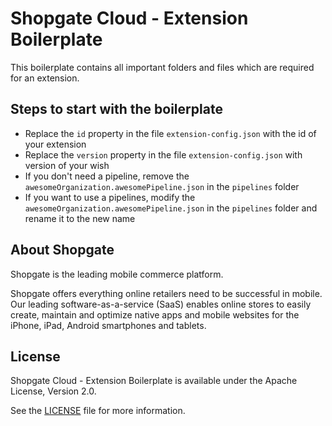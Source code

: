 # Shopgate Cloud - Extension Boilerplate

This boilerplate contains all important folders and files which are required for an extension.

## Steps to start with the boilerplate

- Replace the `id` property in the file `extension-config.json` with the id of your extension
- Replace the `version` property in the file `extension-config.json` with version of your wish
- If you don't need a pipeline, remove the `awesomeOrganization.awesomePipeline.json` in the `pipelines` folder
- If you want to use a pipelines, modify the `awesomeOrganization.awesomePipeline.json` in the `pipelines` folder and rename it to the new name 

## About Shopgate

Shopgate is the leading mobile commerce platform.

Shopgate offers everything online retailers need to be successful in mobile. Our leading
software-as-a-service (SaaS) enables online stores to easily create, maintain and optimize native
apps and mobile websites for the iPhone, iPad, Android smartphones and tablets.

## License

Shopgate Cloud - Extension Boilerplate is available under the Apache License, Version 2.0.

See the [LICENSE](./LICENSE) file for more information.
